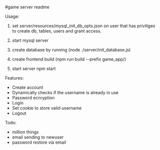 #game server readme

Usage:

1. set server/resources/mysql_init_db_opts.json on user that has priviliges to create db, tables, users and grant access.

2. start mysql server 

3. create database by running (node ./server/init_database.js)

4. create frontend build (npm run build --prefix game_app/)

5. start server npm start


Features:

- Create account
- Dynamically checks if the username is already in use
- Password ecnryption
- Login
- Set cookie to store valid username
- Logout 



Todo:

- million things
- email sending to newuser
- password restore via email


